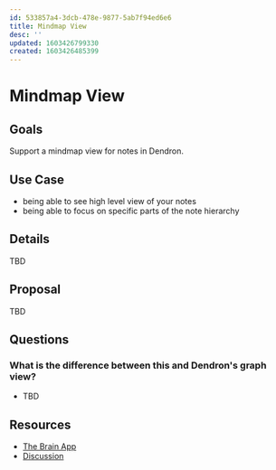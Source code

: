 ```yaml
---
id: 533857a4-3dcb-478e-9877-5ab7f94ed6e6
title: Mindmap View
desc: ''
updated: 1603426799330
created: 1603426485399
---
```


# Mindmap View

## Goals

Support a mindmap view for notes in Dendron. 

## Use Case

- being able to see high level view of your notes
- being able to focus on specific parts of the note hierarchy

## Details

TBD

## Proposal

TBD

## Questions

### What is the difference between this and Dendron's graph view?

- TBD

## Resources
- [The Brain App](https://www.thebrain.com/)
- [Discussion](https://discordapp.com/channels/717965437182410783/739186036495876126/766252142549270550)
